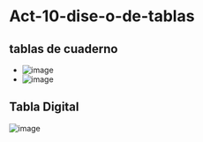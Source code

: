 # Act-10-dise-o-de-tablas
## tablas de cuaderno
- ![image](https://github.com/user-attachments/assets/0e9f1b41-b535-4626-a8d6-eb8a09dbeafd)
- ![image](https://github.com/user-attachments/assets/c4f48fec-da2a-4764-964a-a9fbea0f24fc)
## Tabla Digital
![image](https://github.com/user-attachments/assets/58b7d357-719d-4baa-a894-469f9caa71fb)

